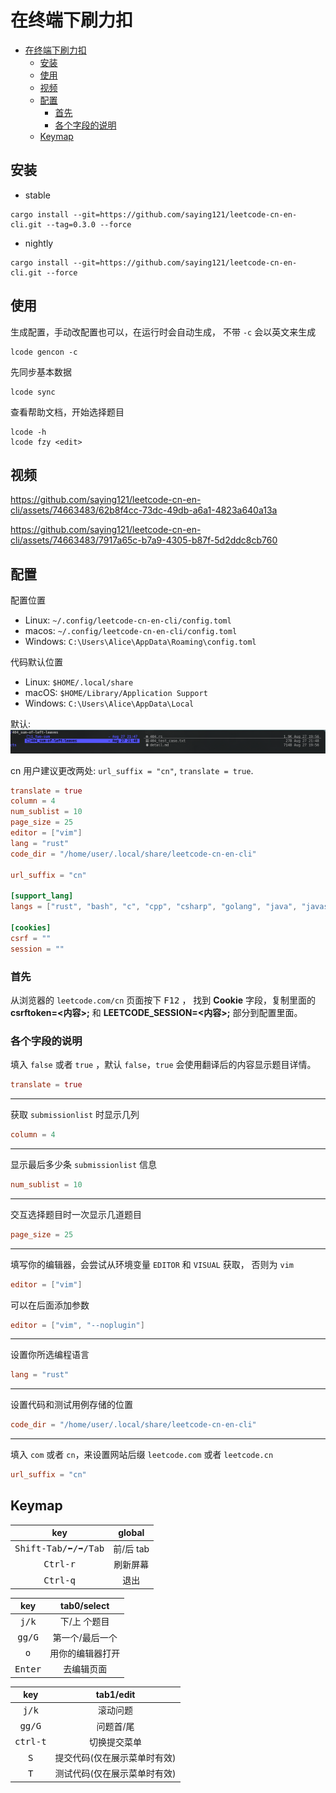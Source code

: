 # 在终端下刷力扣

<!--toc:start-->

-   [在终端下刷力扣](#在终端下刷力扣)
    -   [安装](#安装)
    -   [使用](#使用)
    -   [视频](#视频)
    -   [配置](#配置)
        -   [首先](#首先)
        -   [各个字段的说明](#各个字段的说明)
    -   [Keymap](#keymap)
    <!--toc:end-->

## 安装

-   stable

```shell
cargo install --git=https://github.com/saying121/leetcode-cn-en-cli.git --tag=0.3.0 --force
```

-   nightly

```shell
cargo install --git=https://github.com/saying121/leetcode-cn-en-cli.git --force
```

## 使用

生成配置，手动改配置也可以，在运行时会自动生成，
不带 `-c` 会以英文来生成

```shell
lcode gencon -c
```

先同步基本数据

```shell
lcode sync
```

查看帮助文档，开始选择题目

```shell
lcode -h
lcode fzy <edit>
```

## 视频

https://github.com/saying121/leetcode-cn-en-cli/assets/74663483/62b8f4cc-73dc-49db-a6a1-4823a640a13a

https://github.com/saying121/leetcode-cn-en-cli/assets/74663483/7917a65c-b7a9-4305-b87f-5d2ddc8cb760

## 配置

配置位置

-   Linux: `~/.config/leetcode-cn-en-cli/config.toml`
-   macos: `~/.config/leetcode-cn-en-cli/config.toml`
-   Windows: `C:\Users\Alice\AppData\Roaming\config.toml`

代码默认位置

-   Linux: `$HOME/.local/share`
-   macOS: `$HOME/Library/Application Support`
-   Windows: `C:\Users\Alice\AppData\Local`

默认:
![default](./pictures/screen_shot_.png)

cn 用户建议更改两处: `url_suffix = "cn"`, `translate = true`.

```toml
translate = true
column = 4
num_sublist = 10
page_size = 25
editor = ["vim"]
lang = "rust"
code_dir = "/home/user/.local/share/leetcode-cn-en-cli"

url_suffix = "cn"

[support_lang]
langs = ["rust", "bash", "c", "cpp", "csharp", "golang", "java", "javascript", "kotlin", "mysql", "php", "python", "python3", "ruby", "scala", "swift", "typescript", "racket", "erlang", "elixir", "dart"]

[cookies]
csrf = ""
session = ""
```

### 首先

从浏览器的 `leetcode.com/cn` 页面按下 <kbd>F12</kbd> ，
找到 **Cookie** 字段，复制里面的 **csrftoken=<内容>;** 和 **LEETCODE_SESSION=<内容>;** 部分到配置里面。

### 各个字段的说明

填入 `false` 或者 `true` ，默认 `false`，`true` 会使用翻译后的内容显示题目详情。

```toml
translate = true
```

---

获取 `submissionlist` 时显示几列

```toml
column = 4
```

---

显示最后多少条 `submissionlist` 信息

```toml
num_sublist = 10
```

---

交互选择题目时一次显示几道题目

```toml
page_size = 25
```

---

填写你的编辑器，会尝试从环境变量 `EDITOR` 和 `VISUAL` 获取，
否则为 `vim`

```toml
editor = ["vim"]
```

可以在后面添加参数

```toml
editor = ["vim", "--noplugin"]
```

---

设置你所选编程语言

```toml
lang = "rust"
```

---

设置代码和测试用例存储的位置

```toml
code_dir = "/home/user/.local/share/leetcode-cn-en-cli"
```

---

填入 `com` 或者 `cn`，来设置网站后缀 `leetcode.com` 或者 `leetcode.cn`

```toml
url_suffix = "cn"
```

## Keymap

|              key               |  global   |
| :----------------------------: | :-------: |
| <kbd>Shift-Tab/⬅/➡/Tab</kbd> | 前/后 tab |
|       <kbd>Ctrl-r</kbd>        | 刷新屏幕  |
|       <kbd>Ctrl-q</kbd>        |   退出    |

|       key        |   tab0/select    |
| :--------------: | :--------------: |
|  <kbd>j/k</kbd>  |   下/上 个题目   |
| <kbd>gg/G</kbd>  | 第一个/最后一个  |
|   <kbd>o</kbd>   | 用你的编辑器打开 |
| <kbd>Enter</kbd> |    去编辑页面    |

|        key        |          tab1/edit           |
| :---------------: | :--------------------------: |
|  <kbd>j/k</kbd>   |           滚动问题           |
|  <kbd>gg/G</kbd>  |          问题首/尾           |
| <kbd>ctrl-t</kbd> |         切换提交菜单         |
|   <kbd>S</kbd>    | 提交代码(仅在展示菜单时有效) |
|   <kbd>T</kbd>    | 测试代码(仅在展示菜单时有效) |
